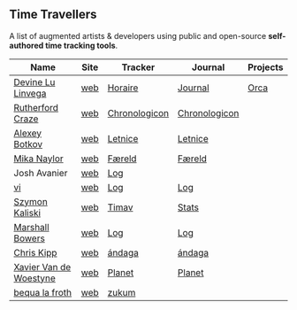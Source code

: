 ## Time Travellers

A list of augmented artists & developers using public and open-source **self-authored time tracking tools**.

Name | Site | Tracker | Journal | Projects
-----|---------|---------|------------|--------------
[Devine Lu Linvega](https://github.com/neauoire)       | [web](https://wiki.xxiivv.com)       | [Horaire](https://wiki.xxiivv.com/Horaire)                        | [Journal](https://wiki.xxiivv.com/Journal)           | [Orca](https://wiki.xxiivv.com/site/orca.html)
[Rutherford Craze](https://github.com/rutherfordcraze) | [web](https://craze.co.uk)           | [Chronologicon](https://github.com/rutherfordcraze/chronologicon) | [Chronologicon](https://craze.co.uk/chronologicon)
[Alexey Botkov](https://github.com/nomand/)            | [web](https://nomand.co)             | [Letnice](https://github.com/nomand/Letnice)                      | [Letnice](https://nomand.github.io/Letnice)
[Mika Naylor](https://github.com/autophagy)            | [web](http://autophagy.io/)          | [Færeld](https://hraew.autophagy.io/faereld/)                     | [Færeld](https://raw.githubusercontent.com/autophagy/hraew/master/hraew/horda/faereld.hord)
Josh Avanier         | [web](https://avanier.now.sh) | [Log](https://avanier.now.sh/w/intra.html)
[vi](https://github.com/v-exec)                        | [web](https://v-os.ca/)              | [Log](https://github.com/v-exec/Log)                              | [Log](https://log.v-os.ca)
[Szymon Kaliski](http://github.com/szymonkaliski)      | [web](https://szymonkaliski.com/)    | [Timav](https://szymonkaliski.com/log/2017-04-30-time-tracking/)  | [Stats](https://szymonkaliski.com/stats)
[Marshall Bowers](https://github.com/maxdeviant)       | [web](https://maxdeviant.com)        | [Log](https://github.com/maxdeviant/log)                          | [Log](https://maxdeviant.com/log)
[Chris Kipp](https://github.com/ckipp01)               | [web](https://wiki.chronica.xyz)     | [ándaga](https://wiki.chronica.xyz/#andaga)                       | [ándaga](https://wiki.chronica.xyz/#andaga)
[Xavier Van de Woestyne](https://github.com/xvw)       | [web](https://xvw.github.io)         | [Planet](https://xvw.github.io/projects/planet.html)              | [Planet](https://xvw.github.io/journal.html)
[bequa la froth](https://git.sr.ht/%7Ebequa/)          | [web](http://eelfroth.com)           | [zukum](https://git.sr.ht/~bequa/zukum)
